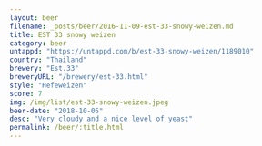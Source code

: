```yaml
---
layout: beer
filename: _posts/beer/2016-11-09-est-33-snowy-weizen.md
title: EST 33 snowy weizen
category: beer
untappd: "https://untappd.com/b/est-33-snowy-weizen/1189010"
country: "Thailand"
brewery: "Est.33"
breweryURL: "/brewery/est-33.html"
style: "Hefeweizen"
score: 7
img: /img/list/est-33-snowy-weizen.jpeg
beer-date: "2018-10-05"
desc: "Very cloudy and a nice level of yeast"
permalink: /beer/:title.html
---
```

